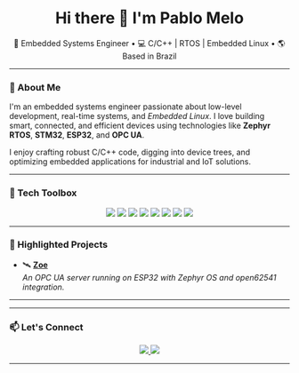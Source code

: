 <h1 align="center">Hi there 👋 I'm Pablo Melo</h1>

<p align="center">
  🎯 Embedded Systems Engineer • 💻 C/C++ | RTOS | Embedded Linux • 🌎 Based in Brazil
</p>

---

### 🚀 About Me

I'm an embedded systems engineer passionate about low-level development, real-time systems, and *Embedded Linux*. I love building smart, connected, and efficient devices using technologies like **Zephyr RTOS**, **STM32**, **ESP32**, and **OPC UA**.

I enjoy crafting robust C/C++ code, digging into device trees, and optimizing embedded applications for industrial and IoT solutions.

---

### 🧰 Tech Toolbox

<p align="center">
  <img src="https://img.shields.io/badge/C-00599C?style=flat&logo=c&logoColor=white" />
  <img src="https://img.shields.io/badge/C++-00599C?style=flat&logo=c%2B%2B&logoColor=white" />
  <img src="https://img.shields.io/badge/Zephyr-68217A?style=flat&logo=zephyrproject&logoColor=white" />
  <img src="https://img.shields.io/badge/STM32-03234B?style=flat&logo=STMicroelectronics&logoColor=white" />
  <img src="https://img.shields.io/badge/ESP32-000000?style=flat&logo=espressif&logoColor=white" />
  <img src="https://img.shields.io/badge/Linux-000000?style=flat&logo=linux&logoColor=white" />
  <img src="https://img.shields.io/badge/OpenSSL-721412?style=flat&logo=openssl&logoColor=white" />
  <img src="https://img.shields.io/badge/OPC%20UA-003B70?style=flat" />
</p>

---

### 🌟 Highlighted Projects

- 🛰️ [**Zoe**](https://github.com/pablofsmelo/Zoe)  
  *An OPC UA server running on ESP32 with Zephyr OS and open62541 integration.*

---

---

### 📫 Let's Connect

<p align="center">
  <a href="https://www.linkedin.com/in/pablofsmelo/">
    <img src="https://img.shields.io/badge/LinkedIn-blue?style=for-the-badge&logo=linkedin&logoColor=white" />
  </a>
  <a href="mailto:pablofsmelo@gmail.com">
    <img src="https://img.shields.io/badge/Email-D14836?style=for-the-badge&logo=gmail&logoColor=white" />
  </a>
</p>

---
